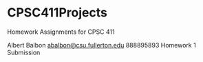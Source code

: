 # CPSC411Projects
Homework Assignments for CPSC 411

Albert Balbon
abalbon@csu.fullerton.edu
888895893
Homework 1 Submission
